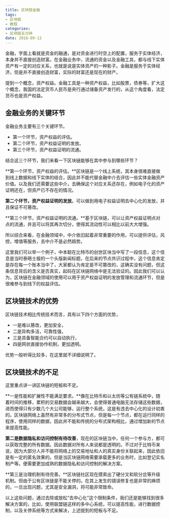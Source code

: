 ```yaml
---
title: 区块链金融
tags:
- 区块链
- 教程
categories:
- 区块链五分钟
date: 2018-09-12
---
```


金融，字面上看就是资金的融通，是对资金进行时空上的配置，服务于实体经济，本身并不直接创造财富。在金融业务中，流通的资金以及金融工具，都与线下实体资产有一定的对应关系，也就是说是实体资产的一种影子。金融是服务于实体经济，但是并不直接创造财富，实际的财富还是现在的财产。

提到一个概念，资产权益。金融工具是一种资产权益，比如股票，债券等，扩大这个概念，我国的法定货币人民币是央行通过储备资产发行的，从这个角度看，法定货币也是资产权益。

## 金融业务的关键环节

金融业务主要有三个关键环节。

* 第一个环节，资产权益的评估。
* 第二个环节，资产权益证明的发放。
* 第三个环节，资产权益证明的流通。

结合这三个环节，我们来看一下区块链能够在其中参与到哪些环节？

**第一个环节，资产权益的评估。**区块链是一个线上系统，其本身很难直接做到线上数据和线下实体的结合，因此并不能代替金融中介去评估一些实体金融资产价值。以及我们还需要这些中介，去确保这个对应关系还存在，例如电子化的资产证明还在，但资产已不存在的情况。

**第二个环节，资产权益证明的发放**。可以做到用电子权益证明去中心化的发放，并且保证不可篡改。

**第三个环节，资产权益证明的流通。**基于区块链，可以让资产权益证明点对点的流通，并且可以将其再次切分，使得其流动性可以相比以前大大增强。

所以综合来看，在金融领域中，中介依旧起着非常重要的作用，可以提供评估，风控，增值等服务，去中介不是必然趋势。

这里我们可以举一个例子，中本聪在比特币的创世区块当中写了一段信息，这个信息是当时泰晤士报的一个头版新闻标题，在后来的节点共识过程中，这个信息肯定是存在每一个账本当中了，大家都认为肯定是不可篡改的，这确实没有问题，但这条信息背后的含义是否真实，起码在区块链网络中是无法验证的。因此我们可以认为，区块链在金融领域的使用可以用于资产权益证明的发放管理和流通环节，但是很难参与到线下的权益评估。

## 区块链技术的优势

区块链技术相比传统技术而言，具有以下四个方面的优势，

* 一是难以篡改，更加安全，
* 二是异构多活，可靠性强，
* 三是具备智能合约可以自动执行，
* 四是网状直接协作机制，更加透明。

优势一般听得比较多，在这里就不详细说明了。

## 区块链技术的不足

这里重点讲一讲区块链的短板和不足。

**一是性能和扩展性不能满足要求。**像在比特币和以太坊等公有链系统中，随着时间的推移，累积的交易数据会越来越大，会使得普通电脑无法存储这些数据，进而使得只有少数几个大公司能够，运行整个系统，这是有违去中心化的设计初衷的。区块链网络上虽然有非常多的分布式节点，但是每一个节点，都在运行同样的程序，使用同样的数据，因此并不能和传统的分布式架构相比，通过增加新的节点来提高性能。

**第二是数据隐私和访问控制有待改善**，现在的区块链当中，任何一个参与方，都可以获取完整的所有数据。因此数据对所有人来说都是透明的。不过对于比特币来说，因为大部分人并不能将网络上的交易地址和人的真实身份关联起来，因此依旧是有一定的匿名效果的。但是当区块链网络需要承载更多的业务时，比如登记实名制产等。便需要更加成熟的数据隐私和访问控制的解决方案。

**第三是治理机制有待完善。**区块链社区现在摸索出了硬分叉和软分岔等升级机制。但由于公有区块链是不能关停的。在其上发生的错误修复也是非常的麻烦的，一旦出现问题，尤其是安全漏洞，将可能非常致命。

以上这些问题，通过去除或放松“去中心化”这个限制条件，我们还是能够找到很多解决方案的，比如，使用联盟链这样的多中心系统，可以提高性能，进行数据控制，以及关停系统等方式来解决，上述提到的短板与不足。

